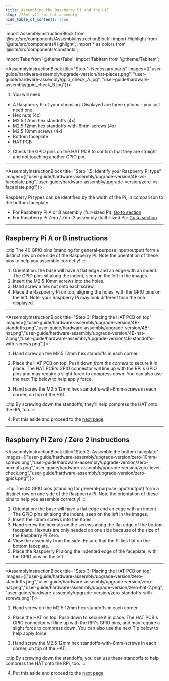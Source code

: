 ```yaml
---
title: Assembling the Raspberry Pi and the HAT
slug: /20ml-v11-rpi-hat-assembly
hide_table_of_contents: true
---
```


import AssemblyInstructionBlock from '@site/src/components/AssemblyInstructionBlock';
import Highlight from '@site/src/components/Highlight';
import * as colors from '@site/src/components/constants';

import Tabs from '@theme/Tabs';
import TabItem from '@theme/TabItem';


<AssemblyInstructionBlock title="Step 1: Necessary parts" images={["user-guide/hardware-assembly/upgrade-version/hat-pieces.png", "user-guide/hardware-assembly/gpio_check_A.jpg", "user-guide/hardware-assembly/gpio_check_B.jpg"]}>

1. You will need:
* A Raspberry Pi of your choosing. Displayed are three options - you just need one.
* <Highlight color={colors.blue}>Hex nuts (4x)</Highlight>
* <Highlight color={colors.red}>M2.5 12mm hex standoffs (4x)</Highlight>
* <Highlight color={colors.magenta}>M2.5 12mm hex standoffs-with-6mm-screws (4x)</Highlight>
* <Highlight color={colors.green}>M2.5 10mm screws (4x)</Highlight>
* <Highlight color={colors.orange}>Bottom faceplate</Highlight>
* <Highlight color={colors.teal}>HAT PCB</Highlight>


2. Check the <Highlight color={colors.teal}>GPIO pins</Highlight> on the HAT PCB to confirm that they are straight and not touching another GPIO pin.

</AssemblyInstructionBlock>



-----


<AssemblyInstructionBlock title="Step 1.5: Identify your Raspberry Pi type" images={["user-guide/hardware-assembly/upgrade-version/4B-vs-faceplate.png","user-guide/hardware-assembly/upgrade-version/zero-vs-faceplate.png"]}>

Raspberry Pi types can be identified by the width of the Pi, in comparison to the bottom faceplate.

- For Raspberry Pi A or B assembly (full-sized Pi): [Go to section](#raspberry-pi-a-or-b-instructions)
- For Raspberry Pi Zero / Zero 2 assembly (half-sized Pi): [Go to section](#raspberry-pi-zero-zero-2-instructions)
</AssemblyInstructionBlock>


-----


<h2 id="raspberry-pi-a-or-b-instructions">Raspberry Pi A or B instructions</h2>
<AssemblyInstructionBlock title="Step 2: Assemble the bottom faceplate" images={["user-guide/hardware-assembly/upgrade-version/4B-10mm-screws.png","user-guide/hardware-assembly/upgrade-version/4B-hexnuts.png","user-guide/hardware-assembly/upgrade-version/4B-gpios.png"]}>


:::tip
The 40 GPIO pins (standing for general-purpose input/output) form a distinct row on one side of the Raspberry Pi. Note the orientation of these pins to help you assemble correctly!
:::

1.  Orientation: the base will have a flat edge and an edge with an indent. The GPIO pins sit along the <Highlight color={colors.orange}>indent</Highlight>, seen on the left in the images.
2.  Insert the <Highlight color={colors.green}>M2.5 10mm screws</Highlight> into the holes.
3.  Hand screw a <Highlight color={colors.blue}>hex nut</Highlight> onto each screw.
4.  Place the Raspberry Pi on top, aligning the holes, with the <Highlight color={colors.purple}>GPIO pins</Highlight> on the left. Note: your Raspberry Pi may look different than the one displayed.


</AssemblyInstructionBlock>

-----

<AssemblyInstructionBlock title="Step 3: Placing the HAT PCB on top" images={["user-guide/hardware-assembly/upgrade-version/4B-standoffs.png","user-guide/hardware-assembly/upgrade-version/4B-hat.png","user-guide/hardware-assembly/upgrade-version/4B-hat-2.png","user-guide/hardware-assembly/upgrade-version/4B-standoffs-with-screws.png"]}>

1.  Hand screw on the <Highlight color={colors.red}>M2.5 12mm hex standoffs</Highlight> in each corner.
2.  Place the HAT PCB on top. <Highlight color={colors.teal}>Push down *from the corners*</Highlight> to secure it in place. The HAT PCB's GPIO connector will line up with the RPi's GPIO pins and may require a slight force to compress down. You can also use the next Tip below to help apply force.

3.  Hand screw the <Highlight color={colors.magenta}>M2.5 12mm hex standoffs-with-6mm-screws</Highlight> in each corner, on top of the HAT.

:::tip
By screwing down the standoffs, they'll help compress the HAT onto the RPi, too.
:::

4.  Put this aside and proceed to the [next page](20ml-v11-wetware-assembly).

</AssemblyInstructionBlock>

-----
<h2 id="raspberry-pi-zero-zero-2-instructions">Raspberry Pi Zero / Zero 2 instructions</h2>

<AssemblyInstructionBlock title="Step 2: Assemble the bottom faceplate" images={["user-guide/hardware-assembly/upgrade-version/zero-10mm-screws.png","user-guide/hardware-assembly/upgrade-version/zero-hexnuts.png","user-guide/hardware-assembly/upgrade-version/zero-level-check.png","user-guide/hardware-assembly/upgrade-version/zero-gpios.png"]}>

:::tip
The 40 GPIO pins (standing for general-purpose input/output) form a distinct row on one side of the Raspberry Pi. Note the orientation of these pins to help you assemble correctly!
:::

1.  Orientation: the base will have a flat edge and an edge with an indent. The GPIO pins sit along the <Highlight color={colors.orange}>indent</Highlight>, seen on the left in the images.
2.  Insert the 10mm screws into the <Highlight color={colors.green}>holes</Highlight>.
3.  Hand screw the <Highlight color={colors.blue}>hexnuts</Highlight> on the screws along the flat edge of the bottom faceplate. Hexnuts are only needed on one side because of the size of the Raspberry Pi Zero.
4.  View the assembly from the side. Ensure that the Pi lies flat on the bottom faceplate.
5.  Place the Raspberry Pi along the indented edge of the faceplate, with the <Highlight color={colors.purple}>GPIO pins</Highlight> on the left.

</AssemblyInstructionBlock>


-----


<AssemblyInstructionBlock title="Step 3: Placing the HAT PCB on top" images={["user-guide/hardware-assembly/upgrade-version/zero-standoffs.png","user-guide/hardware-assembly/upgrade-version/zero-hat.png","user-guide/hardware-assembly/upgrade-version/zero-hat-2.png", "user-guide/hardware-assembly/upgrade-version/zero-standoffs-with-screws.png"]}>


1.  Hand screw on the <Highlight color={colors.red}>M2.5 12mm hex standoffs</Highlight> in each corner.

2.  Place the HAT on top. <Highlight color={colors.teal}>Push down</Highlight> to secure it in place. The HAT PCB's GPIO connector will line up with the RPi's GPIO pins, and may require a slight force to compress down. You can also use the next Tip below to help apply force.

3.  Hand screw the <Highlight color={colors.magenta}>M2.5 12mm hex standoffs-with-6mm-screws</Highlight> in each corner, on top of the HAT.

:::tip
By screwing down the standoffs, you can use these standoffs to help compress the HAT onto the RPi, too.
:::

4.  Put this aside and proceed to the [next page](20ml-v11-wetware-assembly).

</AssemblyInstructionBlock>
